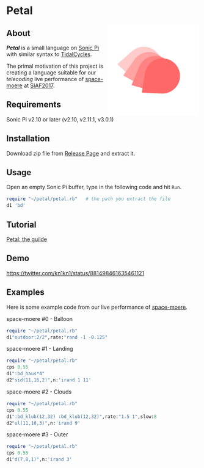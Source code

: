 # Petal
<img src="logo/p1.cfdg.png" alt="Petal logo" title="Petal" width="240" height="240" align="right" />

## About

_**Petal**_ is a small language on [Sonic Pi](http://sonic-pi.net/) with similar syntax to [TidalCycles](https://tidalcycles.org).

The primal motivation of this project is creating a language suitable for our _telecoding_ live performance of [space-moere](http://space-moere.org/) at [SIAF2017](http://siaf.jp/en/).

## Requirements

Sonic Pi v2.10 or later (v2.10, v2.11.1, v3.0.1)

## Installation

Download zip file from [Release Page](https://github.com/siaflab/petal/releases/) and extract it.

## Usage

Open an empty Sonic Pi buffer, type in the following code and hit `Run`.

```ruby
require "~/petal/petal.rb"   # the path you extract the file
d1 'bd'
```

## Tutorial

[Petal: the guilde](https://github.com/siaflab/petal/blob/master/patterns.md)

## Demo

https://twitter.com/kn1kn1/status/881498461635461121

## Examples

Here is some example code from our live performance of [space-moere](http://space-moere.org/).

space-moere #0 - Balloon

```ruby
require "~/petal/petal.rb"
d1"outdoor:2/2",rate:"rand -1 -0.125"
```

space-moere #1 - Landing

```ruby
require "~/petal/petal.rb"
cps 0.55
d1":bd_haus*4"
d2"sid(11,16,2)",n:'irand 1 11'
```

space-moere #2 - Clouds

```ruby
require "~/petal/petal.rb"
cps 0.55
d1":bd_klub(12,32) :bd_klub(12,32)",rate:"1.5 1",slow:8
d2"ul(11,16,3)",n:'irand 9'
```

space-moere #3 - Outer

```ruby
require "~/petal/petal.rb"
cps 0.55
d1"d(7,8,1)",n:'irand 3'
```

